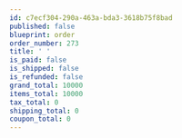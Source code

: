 ```yaml
---
id: c7ecf304-290a-463a-bda3-3618b75f8bad
published: false
blueprint: order
order_number: 273
title: ' '
is_paid: false
is_shipped: false
is_refunded: false
grand_total: 10000
items_total: 10000
tax_total: 0
shipping_total: 0
coupon_total: 0
---
```

